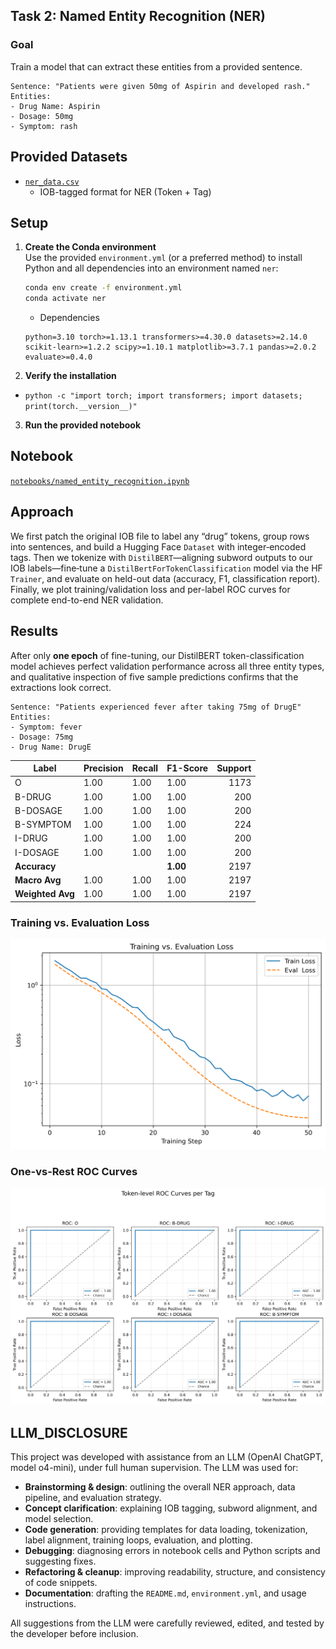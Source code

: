 ## Task 2: Named Entity Recognition (NER)

### Goal
Train a model that can extract these entities from a provided sentence. 
```
Sentence: "Patients were given 50mg of Aspirin and developed rash."
Entities:
- Drug Name: Aspirin
- Dosage: 50mg
- Symptom: rash
```

## Provided Datasets
- [`ner_data.csv`](data/ner_data.csv)
    - IOB-tagged format for NER (Token + Tag)

## Setup

1. **Create the Conda environment**  
   Use the provided `environment.yml` (or a preferred method) to install Python and all dependencies into an environment named `ner`:  
   ```bash
   conda env create -f environment.yml
   conda activate ner
   ```

    - Dependencies
    ```
    python=3.10 torch>=1.13.1 transformers>=4.30.0 datasets>=2.14.0 scikit-learn>=1.2.2 scipy>=1.10.1 matplotlib>=3.7.1 pandas>=2.0.2 evaluate>=0.4.0
    ```

2. **Verify the installation**
- `python -c "import torch; import transformers; import datasets; print(torch.__version__)"`
3. **Run the provided notebook**

## Notebook
[`notebooks/named_entity_recognition.ipynb`](notebooks/named_entity_recognition.ipynb)

## Approach
We first patch the original IOB file to label any “drug” tokens, group rows into sentences, and build a Hugging Face `Dataset` with integer‐encoded tags. Then we tokenize with `DistilBERT`—aligning subword outputs to our IOB labels—fine‐tune a `DistilBertForTokenClassification` model via the HF `Trainer`, and evaluate on held-out data (accuracy, F1, classification report). Finally, we plot training/validation loss and per-label ROC curves for complete end-to-end NER validation.

## Results
After only **one epoch** of fine-tuning, our DistilBERT token-classification model achieves perfect validation performance across all three entity types, and qualitative inspection of five sample predictions confirms that the extractions look correct.

```
Sentence: "Patients experienced fever after taking 75mg of DrugE"
Entities:
- Symptom: fever
- Dosage: 75mg
- Drug Name: DrugE
```

| Label            | Precision | Recall | F1-Score | Support |
|------------------|-----------|--------|----------|--------:|
| O                | 1.00      | 1.00   | 1.00     |    1173 |
| B-DRUG           | 1.00      | 1.00   | 1.00     |     200 |
| B-DOSAGE         | 1.00      | 1.00   | 1.00     |     200 |
| B-SYMPTOM        | 1.00      | 1.00   | 1.00     |     224 |
| I-DRUG           | 1.00      | 1.00   | 1.00     |     200 |
| I-DOSAGE         | 1.00      | 1.00   | 1.00     |     200 |
| **Accuracy**     |           |        | **1.00** |    2197 |
| **Macro Avg**    | 1.00      | 1.00   | 1.00     |    2197 |
| **Weighted Avg** | 1.00      | 1.00   | 1.00     |    2197 |


### Training vs. Evaluation Loss  
![Training vs. Evaluation Loss](./results/figs/training_vs_eval_loss.png)

### One-vs-Rest ROC Curves  
![ROC curves](./results/figs/roc_curves.png)

## LLM_DISCLOSURE

This project was developed with assistance from an LLM (OpenAI ChatGPT, model o4-mini), under full human supervision. The LLM was used for:

- **Brainstorming & design**: outlining the overall NER approach, data pipeline, and evaluation strategy.  
- **Concept clarification**: explaining IOB tagging, subword alignment, and model selection.  
- **Code generation**: providing templates for data loading, tokenization, label alignment, training loops, evaluation, and plotting.  
- **Debugging**: diagnosing errors in notebook cells and Python scripts and suggesting fixes.  
- **Refactoring & cleanup**: improving readability, structure, and consistency of code snippets.  
- **Documentation**: drafting the `README.md`, `environment.yml`, and usage instructions.  

All suggestions from the LLM were carefully reviewed, edited, and tested by the developer before inclusion.
